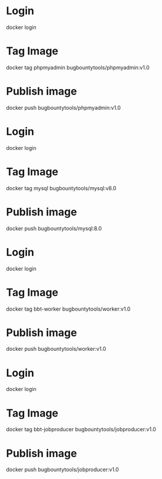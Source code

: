 # Login
docker login

# Tag Image
docker tag phpmyadmin bugbountytools/phpmyadmin:v1.0

# Publish image
docker push bugbountytools/phpmyadmin:v1.0


# Login
docker login

# Tag Image
docker tag mysql bugbountytools/mysql:v8.0

# Publish image
docker push bugbountytools/mysql:8.0



# Login
docker login

# Tag Image
docker tag bbt-worker bugbountytools/worker:v1.0

# Publish image
docker push bugbountytools/worker:v1.0



# Login
docker login

# Tag Image
docker tag bbt-jobproducer bugbountytools/jobproducer:v1.0

# Publish image
docker push bugbountytools/jobproducer:v1.0










